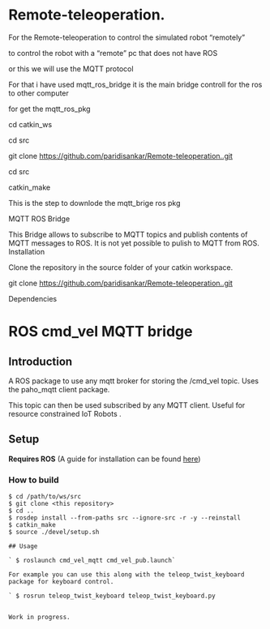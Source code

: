 # Remote-teleoperation.

For the Remote-teleoperation to control the simulated robot “remotely”

to control the robot
with a “remote” pc that does not have ROS

or this we will use the MQTT protocol 

For that i have used mqtt_ros_bridge it is the main bridge controll for the ros to other computer

for get the mqtt_ros_pkg 

cd catkin_ws

cd src

git clone https://github.com/paridisankar/Remote-teleoperation..git

cd src

catkin_make 

This is the step to downlode the mqtt_brige ros pkg 

MQTT ROS Bridge

This Bridge allows to subscribe to MQTT topics and publish contents of MQTT messages to ROS. It is not yet possible to pulish to MQTT from ROS.
Installation

Clone the repository in the source folder of your catkin workspace.

git clone https://github.com/paridisankar/Remote-teleoperation..git

Dependencies

# ROS cmd_vel MQTT bridge

## Introduction

A ROS package to use any mqtt broker for storing the /cmd_vel topic. Uses the paho_mqtt client package.

This topic can then be used subscribed by any MQTT client.
Useful for resource constrained IoT Robots .


## Setup

**Requires ROS**
(A guide for installation can be found [here](http://wiki.ros.org/ROS/Installation))


### How to build
```
$ cd /path/to/ws/src
$ git clone <this repository>
$ cd ..
$ rosdep install --from-paths src --ignore-src -r -y --reinstall
$ catkin_make
$ source ./devel/setup.sh

## Usage

` $ roslaunch cmd_vel_mqtt cmd_vel_pub.launch`

For example you can use this along with the teleop_twist_keyboard package for keyboard control.

` $ rosrun teleop_twist_keyboard teleop_twist_keyboard.py


Work in progress.


